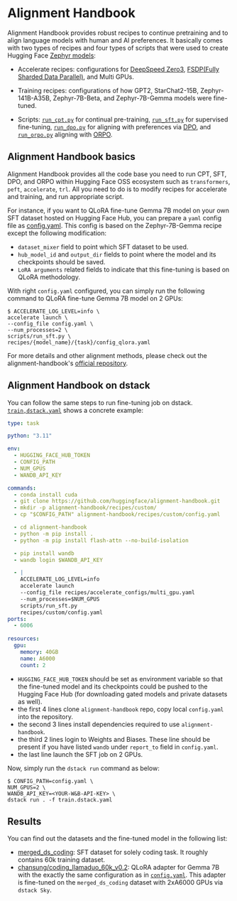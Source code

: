 # Alignment Handbook

Alignment Handbook provides robust recipes to continue pretraining and to align language models with human and AI preferences. It basically comes with two types of recipes and four types of scripts that were used to create Hugging Face [Zephyr models](https://huggingface.co/HuggingFaceH4):

- Accelerate recipes: configurations for [DeepSpeed Zero3](https://huggingface.co/docs/accelerate/v0.11.0/en/deepspeed), [FSDP(Fully Sharded Data Parallel)](https://pytorch.org/tutorials/intermediate/FSDP_tutorial.html), and Multi GPUs.

- Training recipes: configurations of how GPT2, StarChat2-15B, Zephyr-141B-A35B, Zephyr-7B-Beta, and Zephyr-7B-Gemma models were fine-tuned. 

- Scripts: [`run_cpt.py`](https://github.com/huggingface/alignment-handbook/blob/main/scripts/run_cpt.py) for continual pre-training, [`run_sft.py`](https://github.com/huggingface/alignment-handbook/blob/main/scripts/run_sft.py) for supervised fine-tuning, [`run_dpo.py`](https://github.com/huggingface/alignment-handbook/blob/main/scripts/run_dpo.py) for aligning with preferences via [DPO](https://arxiv.org/abs/2305.18290), and [`run_orpo.py`](https://github.com/huggingface/alignment-handbook/blob/main/scripts/run_orpo.py) aligning with [ORPO](https://arxiv.org/abs/2403.07691).

## Alignment Handbook basics

Alignment Handbook provides all the code base you need to run CPT, SFT, DPO, and ORPO within Hugging Face OSS ecosystem such as `transformers`, `peft`, `accelerate`, `trl`. All you need to do is to modify recipes for accelerate and training, and run appropriate script. 

For instance, if you want to QLoRA fine-tune Gemma 7B model on your own SFT dataset hosted on Hugging Face Hub, you can prepare a `yaml` config file as [config.yaml](./config.yaml). This config is based on the Zephyr-7B-Gemma recipe except the following modification:
- `dataset_mixer` field to point which SFT dataset to be used.
- `hub_model_id` and `output_dir` fields to point where the model and its checkpoints should be saved.
- `LoRA arguments` related fields to indicate that this fine-tuning is based on QLoRA methodology.

With right `config.yaml` configured, you can simply run the following command to QLoRA fine-tune Gemma 7B model on 2 GPUs:

```console
$ ACCELERATE_LOG_LEVEL=info \
accelerate launch \
--config_file config.yaml \
--num_processes=2 \
scripts/run_sft.py \
recipes/{model_name}/{task}/config_qlora.yaml
```

For more details and other alignment methods, please check out the alignment-handbook's [official repository](https://github.com/huggingface/alignment-handbook).

## Alignment Handbook on dstack

You can follow the same steps to run fine-tuning job on dstack. [`train,dstack.yaml`](./train.dstack.yaml) shows a concrete example:

```yaml
type: task

python: "3.11"

env:
  - HUGGING_FACE_HUB_TOKEN
  - CONFIG_PATH
  - NUM_GPUS
  - WANDB_API_KEY

commands:
  - conda install cuda
  - git clone https://github.com/huggingface/alignment-handbook.git
  - mkdir -p alignment-handbook/recipes/custom/
  - cp "$CONFIG_PATH" alignment-handbook/recipes/custom/config.yaml

  - cd alignment-handbook
  - python -m pip install .
  - python -m pip install flash-attn --no-build-isolation

  - pip install wandb
  - wandb login $WANDB_API_KEY

  - | 
    ACCELERATE_LOG_LEVEL=info 
    accelerate launch 
    --config_file recipes/accelerate_configs/multi_gpu.yaml 
    --num_processes=$NUM_GPUS 
    scripts/run_sft.py 
    recipes/custom/config.yaml
ports:
  - 6006
  
resources:
  gpu:
    memory: 40GB
    name: A6000
    count: 2

```

- `HUGGING_FACE_HUB_TOKEN` should be set as environment variable so that the fine-tuned model and its checkpoints could be pushed to the Hugging Face Hub (for downloading gated models and private datasets as well).
- the first 4 lines clone `alignment-handbook` repo, copy local `config.yaml` into the repository.
- the second 3 lines install dependencies required to use `alignment-handbook`.
- the third 2 lines login to Weights and Biases. These line should be present if you have listed `wandb` under `report_to` field in `config.yaml`.
- the last line launch the SFT job on 2 GPUs.

Now, simply run the `dstack run` command as below:

```console
$ CONFIG_PATH=config.yaml \
NUM_GPUS=2 \
WANDB_API_KEY=<YOUR-W&B-API-KEY> \
dstack run . -f train.dstack.yaml
```

## Results

You can find out the datasets and the fine-tuned model in the following list:
- [merged_ds_coding](https://huggingface.co/datasets/chansung/merged_ds_coding): SFT dataset for solely coding task. It roughly contains 60k training dataset.
- [chansung/coding_llamaduo_60k_v0.2](https://huggingface.co/chansung/coding_llamaduo_60k_v0.2): QLoRA adapter for Gemma 7B with the exactly the same configuration as in [`config.yaml`](./config.yaml). This adapter is fine-tuned on the `merged_ds_coding` dataset with 2xA6000 GPUs via `dstack Sky`.